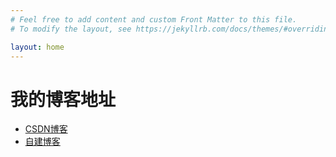 ```yaml
---
# Feel free to add content and custom Front Matter to this file.
# To modify the layout, see https://jekyllrb.com/docs/themes/#overriding-theme-defaults

layout: home
---
```


# 我的博客地址

* [CSDN博客](https://blog.csdn.net/gengyuntuo)
* [自建博客](http://gengyuntuo.qicp.vip:8080)
